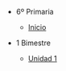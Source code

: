 - 6º Primaria

  - [Inicio](6-primaria/inicio)

- 1 Bimestre

  - [<i class="bi bi-arrow-right-square"></i> Unidad 1](6-primaria/unidad-1.md)

<!--

- 2 Bimestre 

  - [Unidad 3](6-primaria/unidad-3.md)
  - [ Unidad 4](6-primaria/unidad-4.md)

- 3 Bimestre

  - [Unidad 5](6-primaria/unidad-5.md)
  - [Unidad 6](6-primaria/unidad-6.md)

- 4 Bimestre

  - [Unidad 7](6-primaria/unidad-7.md)
  - [Unidad 8](6-primaria/unidad-8.md)
  - [Proyecto Final](6-primaria/proyecto-final.md)

- [Regresar a principal](/)


-->